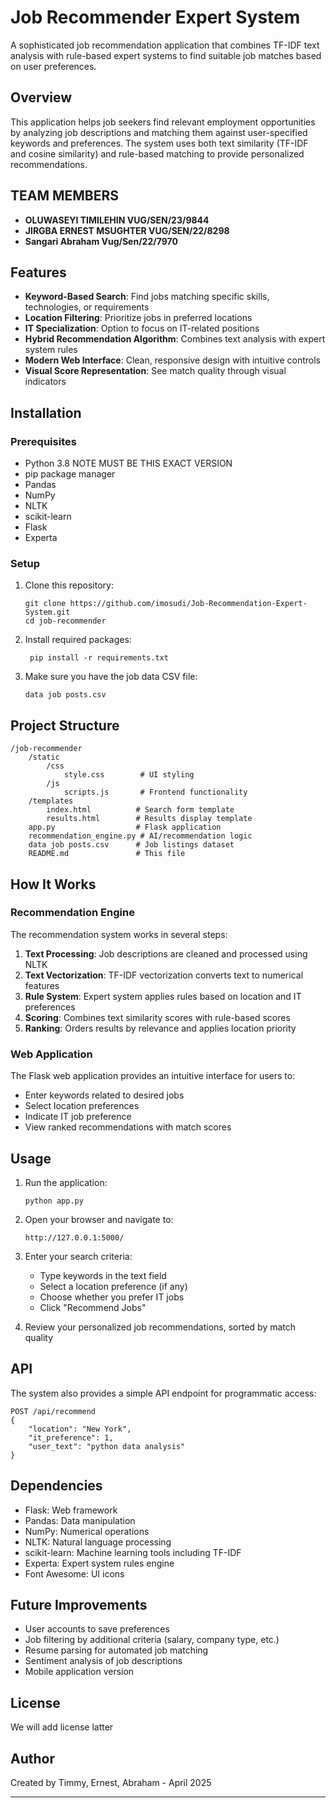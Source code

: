 # Job Recommender Expert System

A sophisticated job recommendation application that combines TF-IDF text analysis with rule-based expert systems to find suitable job matches based on user preferences.

## Overview

This application helps job seekers find relevant employment opportunities by analyzing job descriptions and matching them against user-specified keywords and preferences. The system uses both text similarity (TF-IDF and cosine similarity) and rule-based matching to provide personalized recommendations.

## TEAM MEMBERS

- **OLUWASEYI TIMILEHIN VUG/SEN/23/9844**
- **JIRGBA ERNEST MSUGHTER VUG/SEN/22/8298**
- **Sangari Abraham Vug/Sen/22/7970**

## Features

- **Keyword-Based Search**: Find jobs matching specific skills, technologies, or requirements
- **Location Filtering**: Prioritize jobs in preferred locations
- **IT Specialization**: Option to focus on IT-related positions
- **Hybrid Recommendation Algorithm**: Combines text analysis with expert system rules
- **Modern Web Interface**: Clean, responsive design with intuitive controls
- **Visual Score Representation**: See match quality through visual indicators

## Installation

### Prerequisites

- Python 3.8 NOTE MUST BE THIS EXACT VERSION
- pip package manager
- Pandas
- NumPy
- NLTK
- scikit-learn
- Flask
- Experta

### Setup

1. Clone this repository:

   ```
   git clone https://github.com/imosudi/Job-Recommendation-Expert-System.git
   cd job-recommender
   ```

2. Install required packages:

   ```
    pip install -r requirements.txt
   ```

3. Make sure you have the job data CSV file:
   ```
   data job posts.csv
   ```

## Project Structure

```
/job-recommender
    /static
        /css
            style.css        # UI styling
        /js
            scripts.js       # Frontend functionality
    /templates
        index.html          # Search form template
        results.html        # Results display template
    app.py                  # Flask application
    recommendation_engine.py # AI/recommendation logic
    data job posts.csv      # Job listings dataset
    README.md               # This file
```

## How It Works

### Recommendation Engine

The recommendation system works in several steps:

1. **Text Processing**: Job descriptions are cleaned and processed using NLTK
2. **Text Vectorization**: TF-IDF vectorization converts text to numerical features
3. **Rule System**: Expert system applies rules based on location and IT preferences
4. **Scoring**: Combines text similarity scores with rule-based scores
5. **Ranking**: Orders results by relevance and applies location priority

### Web Application

The Flask web application provides an intuitive interface for users to:

- Enter keywords related to desired jobs
- Select location preferences
- Indicate IT job preference
- View ranked recommendations with match scores

## Usage

1. Run the application:

   ```
   python app.py
   ```

2. Open your browser and navigate to:

   ```
   http://127.0.0.1:5000/
   ```

3. Enter your search criteria:

   - Type keywords in the text field
   - Select a location preference (if any)
   - Choose whether you prefer IT jobs
   - Click "Recommend Jobs"

4. Review your personalized job recommendations, sorted by match quality

## API

The system also provides a simple API endpoint for programmatic access:

```
POST /api/recommend
{
    "location": "New York",
    "it_preference": 1,
    "user_text": "python data analysis"
}
```

## Dependencies

- Flask: Web framework
- Pandas: Data manipulation
- NumPy: Numerical operations
- NLTK: Natural language processing
- scikit-learn: Machine learning tools including TF-IDF
- Experta: Expert system rules engine
- Font Awesome: UI icons

## Future Improvements

- User accounts to save preferences
- Job filtering by additional criteria (salary, company type, etc.)
- Resume parsing for automated job matching
- Sentiment analysis of job descriptions
- Mobile application version

## License

We will add license latter

## Author

Created by Timmy, Ernest, Abraham - April 2025

---
